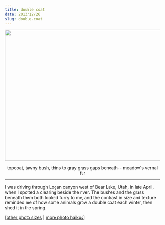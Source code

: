 ```yaml
---
title: double coat
date: 2013/12/26
slug: double-coat
---
```


<a href="http://www.flickr.com/photos/daniel_hardman/5138275624/sizes/l/"><img class="alignnone" alt="" src="http://farm2.staticflickr.com/1056/5138275624_c428002c48_z.jpg" width="640" height="427" /></a>
<p style="text-align:center;">topcoat, tawny bush,
thins to gray grass gaps beneath--
meadow's vernal fur</p>


<hr />

I was driving through Logan canyon west of Bear Lake, Utah, in late April, when I spotted a clearing beside the river. The bushes and the grass beneath them both looked furry to me, and the contrast in size and texture reminded me of how some animals grow a double coat each winter, then shed it in the spring.

[<a href="http://www.flickr.com/photos/daniel_hardman/5138275624/sizes/l/" target="_blank">other photo sizes</a> | <a href="http://sivanea.com/category/photos/">more photo haikus</a>]